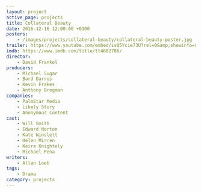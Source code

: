 ```yaml
---
layout: project
active_page: projects
title: Collateral Beauty
date: 2016-12-16 12:00:00 +0100
posters:
    - /images/projects/collateral-beauty/collateral-beauty-poster.jpg
trailer: https://www.youtube.com/embed/isQ5Ycie73U?rel=0&amp;showinfo=0
imdb: https://www.imdb.com/title/tt4682786/
director:
    - David Frankel
producers:
    - Michael Sugar
    - Bard Darros
    - Kevin Frakes
    - Anthony Bregman
companies:
    - PalmStar Media
    - Likely Story
    - Anonymous Content
cast:
    - Will Smith
    - Edward Norton
    - Kate Winslett
    - Helen Mirren
    - Keira Knightely
    - Michael Pena
writers:
    - Allan Loeb
tags:
    - Drama
category: projects
---
```

